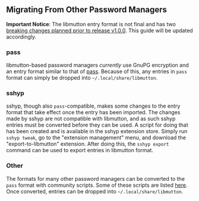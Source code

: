 ## Migrating From Other Password Managers
**Important Notice**: The libmutton entry format is not final and has two [breaking changes planned prior to release v1.0.0](https://github.com/rwinkhart/libmutton/blob/main/wiki/breaking.md). This guide will be updated accordingly.
### pass
libmutton-based password managers *currently* use GnuPG encryption and an entry format similar to that of [pass](https://www.passwordstore.org/). Because of this, any entries in `pass` format can simply be dropped into `~/.local/share/libmutton`.
### sshyp
sshyp, though also `pass`-compatible, makes some changes to the entry format that take effect once the entry has been imported. The changes made by sshyp are not compatible with libmutton, and as such sshyp entries must be converted before they can be used. A script for doing that has been created and is available in the sshyp extension store. Simply run `sshyp tweak`, go to the "extension management" menu, and download the "export-to-libmutton" extension. After doing this, the `sshyp export` command can be used to export entries in libmutton format.
### Other
The formats for many other password managers can be converted to the `pass` format with community scripts. Some of these scripts are listed [here](https://www.passwordstore.org/#migration). Once converted, entries can be dropped into `~/.local/share/libmutton`.
